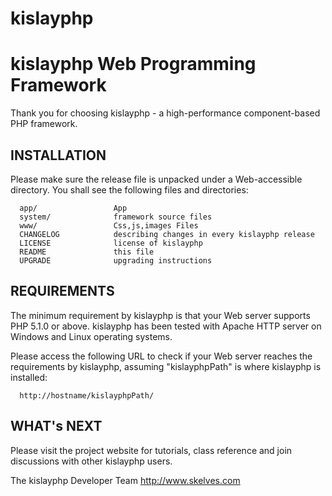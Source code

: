 # kislayphp
kislayphp Web Programming Framework
=============================

Thank you for choosing kislayphp - a high-performance component-based PHP framework.


INSTALLATION
------------

Please make sure the release file is unpacked under a Web-accessible
directory. You shall see the following files and directories:

      app/                 App
      system/              framework source files
      www/		           Css,js,images Files
      CHANGELOG            describing changes in every kislayphp release
      LICENSE              license of kislayphp
      README               this file
      UPGRADE              upgrading instructions


REQUIREMENTS
------------

The minimum requirement by kislayphp is that your Web server supports
PHP 5.1.0 or above. kislayphp has been tested with Apache HTTP server
on Windows and Linux operating systems.

Please access the following URL to check if your Web server reaches
the requirements by kislayphp, assuming "kislayphpPath" is where kislayphp is installed:

      http://hostname/kislayphpPath/



WHAT's NEXT
-----------

Please visit the project website for tutorials, class reference
and join discussions with other kislayphp users.



The kislayphp Developer Team
http://www.skelves.com

